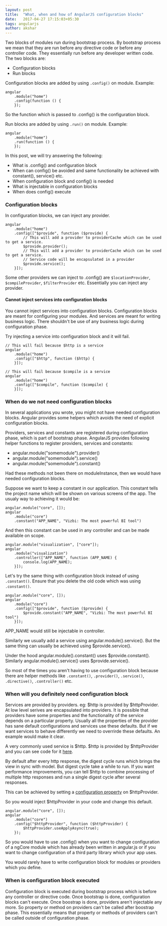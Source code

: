 ```yaml
---
layout: post
title:  "What, when and how of AngularJS configuration blocks"
date:   2017-04-27 17:15:03+05:30
tags: angularjs
author: akshar
---
```

Two blocks of modules run during bootstrap process. By bootstrap process we mean that they are run before any directive code or before any controller code. They essentially run before any developer written code. The two blocks are:

- Configuration blocks
- Run blocks

Configuration blocks are added by using `.config()` on module. Example:

	angular
		.module("home")
		.config(function () {
		});

So the function which is passed to .config() is the configuration block.

Run blocks are added by using `.run()` on module. Example:

	angular
		.module("home")
		.run(function () {
		});

In this post, we will try answering the following:

- What is .config() and configuration block
- When can config() be avoided and same functionality be achieved with constant(), service() etc.
- When configuration block and config() is needed
- What is injectable in configuration blocks
- When does config() execute

### Configuration blocks

In configuration blocks, we can inject any provider. 

	angular
		.module("home")
		.config(["$provide", function ($provide) {
			// This will add a provider to providerCache which can be used to get a service.
			$provide.provider();
			// This will add a provider to providerCache which can be used to get a service.
			// Service code will be encapsulated in a provider
			$provide.service();
		}]);

Some other providers we can inject to .config() are `$locationProvider`, `$compileProvider`, `$filterProvider` etc. Essentially you can inject any provider.

#### Cannot inject services into configuration blocks

You cannot inject services into configuration blocks. Configuration blocks are meant for configuring your modules. And services are meant for writing business logic. There shouldn't be use of any business logic during configuration phase.

Try injecting a service into configuration block and it will fail.

	// This will fail because $http is a service
	angular
		.module("home")
		.config(["$http", function ($http) {
		}]);

	// This will fail because $compile is a service
	angular
		.module("home")
		.config(["$compile", function ($compile) {
		}]);

### When do we not need configuration blocks

In several applications you wrote, you might not have needed configuration blocks. Angular provides some helpers which avoids the need of explicit configuration blocks.

Providers, services and constants are registered during configuration phase, which is part of bootstrap phase. AngularJS provides following helper functions to register providers, services and constants:

* angular.module("somemodule").provider()
* angular.module("somemodule").service()
* angular.module("somemodule").constant()

Had these methods not been there on moduleInstance, then we would have needed configuration blocks.

Suppose we want to keep a constant in our application. This constant tells the project name which will be shown on various screens of the app. The usualy way to achieving it would be:

	angular.module("core", []);
	angular
		.module("core")
		.constant("APP_NAME", "Vizbi: The most powerful BI tool")

And then this constant can be used in any controller and can be made available on scope.

	angular.module("visualization", ["core"]);
	angular
		.module("visualization")
		.controller(["APP_NAME", function (APP_NAME) {
			console.log(APP_NAME);
		}]);

Let's try the same thing with configuration block instead of using `.constant()`.
Ensure that you delete the old code which was using `.constant()`.

	angular.module("core", []);
	angular
		.module("core")
		.config(["$provide", function ($provide) {
			$provide.constant("APP_NAME", "Vizbi: The most powerful BI tool")
		}]);

APP_NAME would still be injectable in controller.

Similarly we usually add a service using angular.module().service(). But the same thing can usually be achieved using $provide.service().

Under the hood angular.module().constant() uses $provide.constant(). Similarly angular.module().service() uses $provide.service().

So most of the times you aren't having to use configuration block because there are helper methods like `.constant()`, `.provider()`, `.service()`, `.directive()`, `.controller()` etc.

### When will you definitely need configuration block

Services are provided by providers. eg: $http is provided by $httpProvider. At low level serives are encapsulated into providers. It is possible that providers have some properties and the functionality of the service depends on a particular property. Usually all the properties of the provider has sane default configurations and services use these defaults. But if we want services to behave differently we need to overrirde these defaults. An example would make it clear.

A very commonly used service is $http. $http is provided by $httpProvider and you can see code for it <a href="https://github.com/angular/angular.js/blob/e23782b8c23fc766efb29a87a25bc054af3159fd/src/ng/http.js#L257" target="_blank">here</a>.

By default after every http response, the digest cycle runs which brings the view in sync with model. But digest cycle take a while to run. If you want performance improvements, you can tell $http to combine processing of multiple http responses and run a single digest cycle after several responses.

This can be achieved by setting a <a href="https://github.com/angular/angular.js/blob/e23782b8c23fc766efb29a87a25bc054af3159fd/src/ng/http.js#L358" target="_blank">configuration property</a> on $httpProvider.

So you would inject $httpProvider in your code and change this default.

	angular.module("core", []);
	angular
		.module("core")
		.config("$httpProvider", function ($httpProvider) {
			$httpProvider.useApplyAsync(true);
		});

So you would have to use .config() when you want to change configuration of a ngCore module which has already been written in angular.js or if you want to change configuration of a third party library which your app uses.

You would rarely have to write configuration block for modules or providers which you define.

### When is configuration block executed

Configuration block is executed during bootstrap process which is before any controller or directive code. Once bootstrap is done, configuration blocks can't execute. Once boostrap is done, providers aren't injectable any more. So property or method on providers can't be called after boostrap phase. This essentially means that property or methods of providers can't be called outside of configuration phase.



